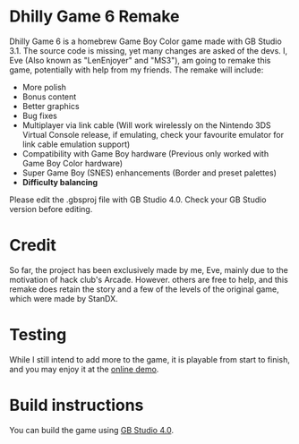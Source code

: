 # Dhilly Game 6 Remake
Dhilly Game 6 is a homebrew Game Boy Color game made with GB Studio 3.1. The source code is missing, yet many changes are asked of the devs. I, Eve (Also known as "LenEnjoyer" and "MS3"), am going to remake this game, potentially with help from my friends. The remake will include:
- More polish
- Bonus content
- Better graphics
- Bug fixes
- Multiplayer via link cable (Will work wirelessly on the Nintendo 3DS Virtual Console release, if emulating, check your favourite emulator for link cable emulation support)
- Compatibility with Game Boy hardware (Previous only worked with Game Boy Color hardware)
- Super Game Boy (SNES) enhancements (Border and preset palettes)
- **Difficulty balancing**

Please edit the .gbsproj file with GB Studio 4.0. Check your GB Studio version before editing.

# Credit
So far, the project has been exclusively made by me, Eve, mainly due to the motivation of hack club's Arcade. However. others are free to help, and this remake does retain the story and a few of the levels of the original game, which were made by StanDX.

# Testing
While I still intend to add more to the game, it is playable from start to finish, and you may enjoy it at the [online demo](https://bottom.monster/rand/dhilly6).

# Build instructions
You can build the game using [GB Studio 4.0](https://chrismaltby.itch.io/gb-studio).
